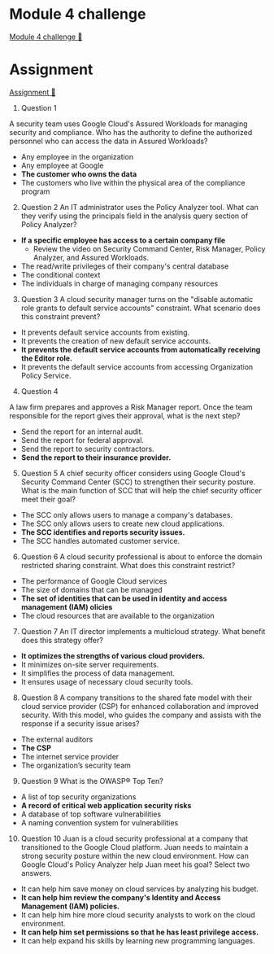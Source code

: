 # Module 4 challenge

[Module 4 challenge 🔗](https://www.coursera.org/learn/strategies-for-cloud-security-risk-management/assignment-submission/3gAJB/module-4-challenge)

# Assignment

[Assignment 🔗](https://www.coursera.org/learn/strategies-for-cloud-security-risk-management/assignment-submission/3gAJB/module-4-challenge/attempt)

1.  Question 1

A security team uses Google Cloud's Assured Workloads for managing security and compliance. Who has the authority to define the authorized personnel who can access the data in Assured Workloads?

- Any employee in the organization
- Any employee at Google
- **The customer who owns the data**
- The customers who live within the physical area of the compliance program

2. Question 2
   An IT administrator uses the Policy Analyzer tool. What can they verify using the principals field in the analysis query section of Policy Analyzer?

- **If a specific employee has access to a certain company file**
  - Review the video on Security Command Center, Risk Manager, Policy Analyzer, and Assured Workloads.
- The read/write privileges of their company's central database
- The conditional context
- The individuals in charge of managing company resources

3. Question 3
   A cloud security manager turns on the "disable automatic role grants to default service accounts" constraint. What scenario does this constraint prevent?

- It prevents default service accounts from existing.
- It prevents the creation of new default service accounts.
- **It prevents the default service accounts from automatically receiving the Editor role.**
- It prevents the default service accounts from accessing Organization Policy Service.

4. Question 4

A law firm prepares and approves a Risk Manager report. Once the team responsible for the report gives their approval, what is the next step?

- Send the report for an internal audit.
- Send the report for federal approval.
- Send the report to security contractors.
- **Send the report to their insurance provider.**

5. Question 5
   A chief security officer considers using Google Cloud's Security Command Center (SCC) to strengthen their security posture. What is the main function of SCC that will help the chief security officer meet their goal?

- The SCC only allows users to manage a company's databases.
- The SCC only allows users to create new cloud applications.
- **The SCC identifies and reports security issues.**
- The SCC handles automated customer service.

6. Question 6
   A cloud security professional is about to enforce the domain restricted sharing constraint. What does this constraint restrict?

- The performance of Google Cloud services
- The size of domains that can be managed
- **The set of identities that can be used in identity and access management (IAM) olicies**
- The cloud resources that are available to the organization

7. Question 7
   An IT director implements a multicloud strategy. What benefit does this strategy offer?

- **It optimizes the strengths of various cloud providers.**
- It minimizes on-site server requirements.
- It simplifies the process of data management.
- It ensures usage of necessary cloud security tools.

8. Question 8
   A company transitions to the shared fate model with their cloud service provider (CSP) for enhanced collaboration and improved security. With this model, who guides the company and assists with the response if a security issue arises?

- The external auditors
- **The CSP**
- The internet service provider
- The organization’s security team

9. Question 9
   What is the OWASP® Top Ten?

- A list of top security organizations
- **A record of critical web application security risks**
- A database of top software vulnerabilities
- A naming convention system for vulnerabilities

10. Question 10
    Juan is a cloud security professional at a company that transitioned to the Google Cloud platform. Juan needs to maintain a strong security posture within the new cloud environment. How can Google Cloud's Policy Analyzer help Juan meet his goal? Select two answers.

- It can help him save money on cloud services by analyzing his budget.
- **It can help him review the company's Identity and Access Management (IAM) policies.**
- It can help him hire more cloud security analysts to work on the cloud environment.
- **It can help him set permissions so that he has least privilege access.**
- It can help expand his skills by learning new programming languages.
